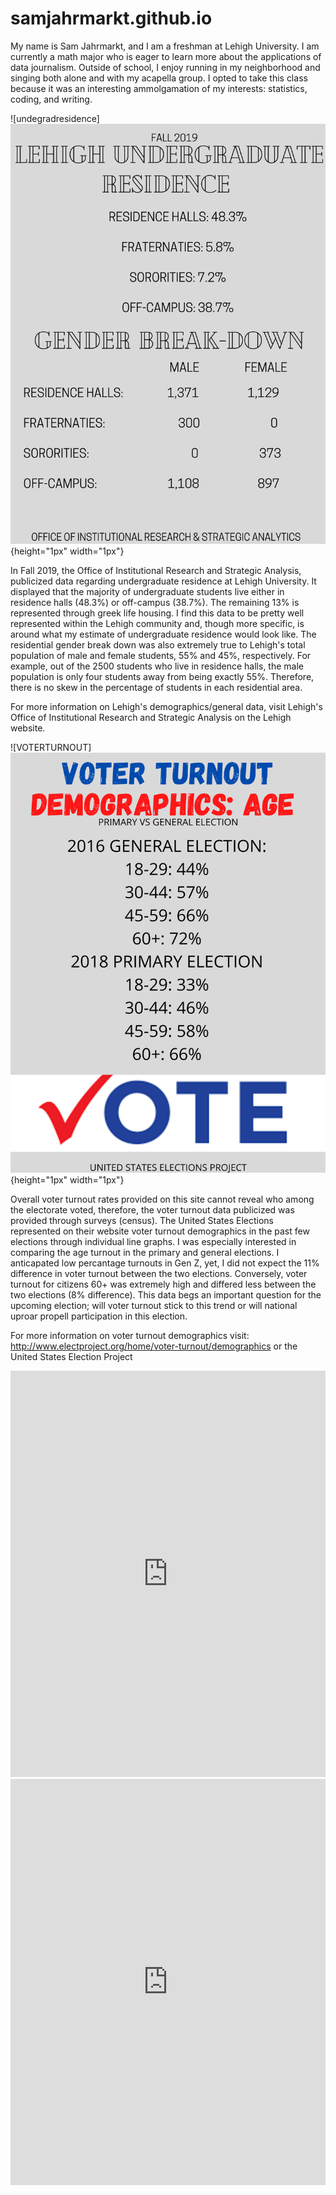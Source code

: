 # samjahrmarkt.github.io

My name is Sam Jahrmarkt, and I am a freshman at Lehigh University. I am currently a math major who is eager to learn more about the applications of data journalism. Outside of school, I enjoy running in my neighborhood and singing both alone and with my acapella group. I opted to take this class because it was an interesting ammolgamation of my interests: statistics, coding, and writing. 


![undegradresidence]
![undergradresidence](https://github.com/samjahrmarkt/samjahrmarkt.github.io/blob/master/undegrad%20residence.png?raw=true){height="1px" width="1px"}

In Fall 2019, the Office of Institutional Research and Strategic Analysis, publicized data regarding undergraduate residence at Lehigh University. It displayed that the majority of undergraduate students live either in residence halls (48.3%) or off-campus (38.7%). The remaining 13% is represented through greek life housing. I find this data to be pretty well represented within the Lehigh community and, though more specific, is around what my estimate of undergraduate residence would look like. The residential gender break down was also extremely true to Lehigh's total population of male and female students, 55% and 45%, respectively. For example, out of the 2500 students who live in residence halls, the male population is only four students away from being exactly 55%. Therefore, there is no skew in the percentage of students in each residential area.

For more information on Lehigh's demographics/general data, visit Lehigh's Office of Institutional Research and Strategic Analysis on the Lehigh website. 


![VOTERTURNOUT]
![undergradresidence](https://github.com/samjahrmarkt/samjahrmarkt.github.io/blob/master/VOTER%20TURNOUT.png?raw=true){height="1px" width="1px"}

Overall voter turnout rates provided on this site cannot reveal who among the electorate voted, therefore, the voter turnout data publicized was provided through surveys (census). The United States Elections represented on their website voter turnout demographics in the past few elections through individual line graphs. I was especially interested in comparing the age turnout in the primary and general elections. I anticapated low percantage turnouts in Gen Z, yet, I did not expect the 11% difference in voter turnout between the two elections. Conversely, voter turnout for citizens 60+ was extremely high and differed less between the two elections (8% difference). This data begs an important question for the upcoming election; will voter turnout stick to this trend or will national uproar propell participation in this election. 

For more information on voter turnout demographics visit: http://www.electproject.org/home/voter-turnout/demographics or the United States Election Project


<iframe src='https://cdn.knightlab.com/libs/timeline3/latest/embed/index.html?source=1YFP7QC7Tr8tAfD7sGbRZp_vvoVj6pgUcN3Cn5MQ2bEk&font=Default&lang=en&initial_zoom=2&height=650' width='100%' height='650' webkitallowfullscreen mozallowfullscreen allowfullscreen frameborder='0'></iframe>




<iframe src='https://cdn.knightlab.com/libs/timeline3/latest/embed/index.html?source=1LzPe_-594t21EyuCZguq2ldY9GuhW3FYN5NyAvk_Ev4&font=Default&lang=en&initial_zoom=2&height=650' width='100%' height='650' webkitallowfullscreen mozallowfullscreen allowfullscreen frameborder='0'></iframe>


